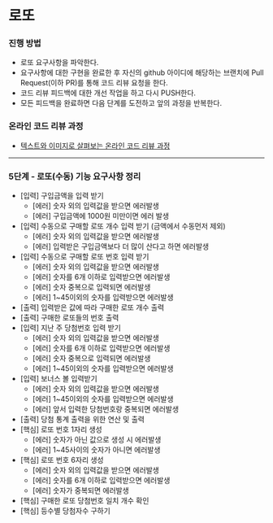 # 로또
### 진행 방법
* 로또 요구사항을 파악한다.
* 요구사항에 대한 구현을 완료한 후 자신의 github 아이디에 해당하는 브랜치에 Pull Request(이하 PR)를 통해 코드 리뷰 요청을 한다.
* 코드 리뷰 피드백에 대한 개선 작업을 하고 다시 PUSH한다.
* 모든 피드백을 완료하면 다음 단계를 도전하고 앞의 과정을 반복한다.

### 온라인 코드 리뷰 과정
* [텍스트와 이미지로 살펴보는 온라인 코드 리뷰 과정](https://github.com/next-step/nextstep-docs/tree/master/codereview)

---

### 5단계 - 로또(수동) 기능 요구사항 정리
* [입력] 구입금액을 입력 받기
  * [에러] 숫자 외의 입력값을 받으면 에러발생
  * [에러] 구입금액에 1000원 미만이면 에러 발생
* [입력] 수동으로 구매할 로또 개수 입력 받기 (금액에서 수동먼저 제외)
  * [에러] 숫자 외의 입력값을 받으면 에러발생
  * [에러] 입력받은 구입금액보다 더 많이 산다고 하면 에러발생
* [입력] 수동으로 구매할 로또 번호 입력 받기
  * [에러] 숫자 외의 입력값을 받으면 에러발생
  * [에러] 숫자를 6개 이하로 입력받으면 에러발생
  * [에러] 숫자 중복으로 입력되면 에러발생
  * [에러] 1~45이외의 숫자를 입력받으면 에러발생
* [출력] 입력받은 값에 따라 구매한 로또 개수 출력
* [출력] 구매한 로또들의 번호 출력
* [입력] 지난 주 당첨번호 입력 받기
  * [에러] 숫자 외의 입력값을 받으면 에러발생
  * [에러] 숫자를 6개 이하로 입력받으면 에러발생
  * [에러] 숫자 중복으로 입력되면 에러발생
  * [에러] 1~45이외의 숫자를 입력받으면 에러발생
* [입력] 보너스 볼 입력받기
  * [에러] 숫자 외의 입력값을 받으면 에러발생
  * [에러] 1~45이외의 숫자를 입력받으면 에러발생
  * [에러] 앞서 입력한 당첨번호랑 중복되면 에러발생
* [출력] 당첨 통계 출력을 위한 연산 및 출력
* [핵심] 로또 번호 1자리 생성
  * [에러] 숫자가 아닌 값으로 생성 시 에러발생
  * [에러] 1~45사이의 숫자가 아니면 에러발생
* [핵심] 로또 번호 6자리 생성
  * [에러] 숫자 외의 입력값을 받으면 에러발생
  * [에러] 숫자를 6개 이하로 입력받으면 에러발생
  * [에러] 숫자가 중복되면 에러발생
* [핵심] 구매한 로또 당첨번호 일치 개수 확인
* [핵심] 등수별 당첨자수 구하기

